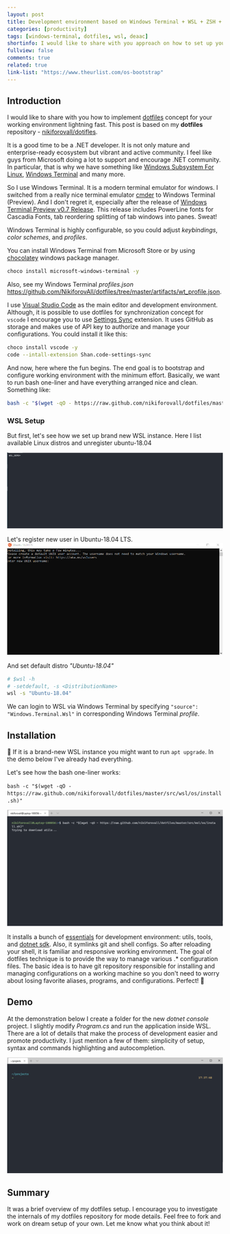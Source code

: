 ```yaml
---
layout: post
title: Development environment based on Windows Terminal + WSL + ZSH + dotfiles
categories: [productivity]
tags: [windows-terminal, dotfiles, wsl, deaac]
shortinfo: I would like to share with you approach on how to set up your working environment lightning fast. This post is based on my <b>dotfiles</b> repository - <a href="https://github.com/NikiforovAll/dotfiles" target="_blank">nikiforovall/dotifles</a>
fullview: false
comments: true
related: true
link-list: "https://www.theurlist.com/os-bootstrap"
---
```


## Introduction

I would like to share with you how to implement [dotfiles](https://dotfiles.github.io/) concept for your working environment lightning fast. This post is based on my **dotfiles** repository - [nikiforovall/dotifles](https://github.com/NikiforovAll/dotfiles).

It is a good time to be a .NET developer. It is not only mature and enterprise-ready ecosystem but vibrant and active community. I feel like guys from Microsoft doing a lot to support and encourage .NET community. In particular, that is why we have something like [Windows Subsystem For Linux](https://docs.microsoft.com/en-us/windows/wsl/about), [Windows Terminal](https://github.com/Microsoft/Terminal) and many more.

So I use Windows Terminal. It is a modern terminal emulator for windows. I switched from a really nice terminal emulator [cmder](https://cmder.net/) to Windows Terminal (Preview). And I don't regret it, especially after the release of [Windows Terminal Preview v0.7 Release](https://devblogs.microsoft.com/commandline/windows-terminal-preview-v0-7-release/). This release includes PowerLine fonts for Cascadia Fonts, tab reordering splitting of tab windows into panes. Sweat!

Windows Terminal is highly configurable, so you could adjust *keybindings*, *color schemes*, and *profiles*.

You can install Windows Terminal from Microsoft Store or by using [chocolatey](https://chocolatey.org/) windows package manager.

```bash
choco install microsoft-windows-terminal -y
```

Also, see my Windows Terminal *profiles.json* <https://github.com/NikiforovAll/dotfiles/tree/master/artifacts/wt_profile.json>.

I use [Visual Studio Code](https://code.visualstudio.com/) as the main editor and development environment. Although, it is possible to use dotfiles for synchronization concept for `vscode` I encourage you to use [Settings Sync](https://marketplace.visualstudio.com/items?itemName=Shan.code-settings-sync) extension. It uses GitHub as storage and makes use of API key to authorize and manage your configurations. You could install it like this:

```bash
choco install vscode -y
code --intall-extension Shan.code-settings-sync
```

And now, here where the fun begins. The end goal is to bootstrap and configure working environment with the minimum effort. Basically, we want to run bash one-liner and have everything arranged nice and clean. Something like:

```bash
bash -c "$(wget -qO - https://raw.github.com/nikiforovall/dotfiles/master/src/wsl/os/install.sh)"
```

### WSL Setup

But first, let's see how we set up brand new WSL instance. Here I list available Linux distros and unregister ubuntu-18.04

![setup-1](/assets/nikiforovall-setup/test1.gif)

Let's register new user in Ubuntu-18.04 LTS.
![setup-2](/assets/nikiforovall-setup/test2.gif)

And set default distro *"Ubuntu-18.04"*

```bash
# $wsl -h
# -setdefault, -s <DistributionName>
wsl -s "Ubuntu-18.04"
```

We can login to WSL via Windows Terminal by specifying `"source": "Windows.Terminal.Wsl"` in corresponding Windows Terminal *profile*.

## Installation

🔧 If it is a brand-new WSL instance you might want to run `apt upgrade`. In the demo below I've already had everything.

Let's see how the bash one-liner works:

`bash -c "$(wget -qO - https://raw.github.com/nikiforovall/dotfiles/master/src/wsl/os/install.sh)"`

![setup-3](/assets/nikiforovall-setup/test3.gif)

It installs a bunch of [essentials](https://github.com/NikiforovAll/dotfiles/blob/master/src/wsl/os/app_install.sh) for development environment: utils, tools, and [dotnet sdk](https://dotnet.microsoft.com/download). Also, it symlinks git and shell configs. So after reloading your shell, it is familiar and responsive working environment. The goal of dotfiles technique is to provide the way to manage various .* configuration files. The basic idea is to have git repository responsible for installing and managing configurations on a working machine so you don't need to worry about losing favorite aliases, programs, and configurations. Perfect! 🚀

## Demo

At the demonstration below I create a folder for the new *dotnet console* project. I slightly modify *Program.cs* and run the application inside WSL. There are a lot of details that make the process of development easier and promote productivity. I just mention a few of them: simplicity of setup, syntax and commands highlighting and autocompletion.

![setup-4](/assets/nikiforovall-setup/test4.gif)

## Summary

It was a brief overview of my dotfiles setup. I encourage you to investigate the internals of my dotfiles repository for mode details. Feel free to fork and work on dream setup of your own. Let me know what you think about it!
